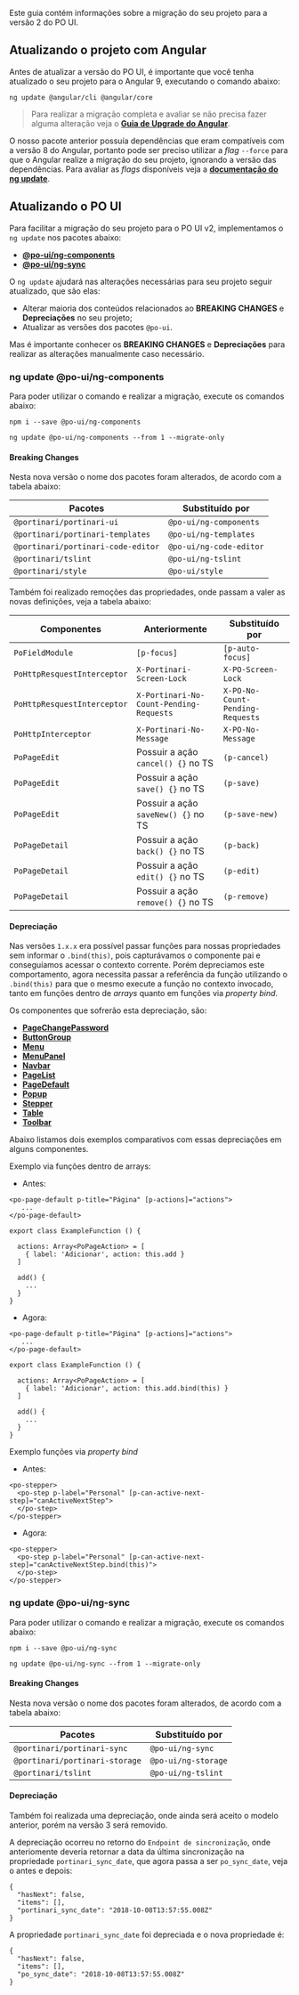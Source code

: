 [comment]: # (@label Migração do PO UI para V2)
[comment]: # (@link guides/migration-poui-v2)

Este guia contém informações sobre a migração do seu projeto para a versão 2 do PO UI.

## Atualizando o projeto com Angular

Antes de atualizar a versão do PO UI, é importante que você tenha atualizado o seu projeto para
o Angular 9, executando o comando abaixo:

``` ng update @angular/cli @angular/core ```

> Para realizar a migração completa e avaliar se não precisa fazer alguma alteração veja o [**Guia de Upgrade do Angular**](https://update.angular.io/).

O nosso pacote anterior possuía dependências que eram compatíveis com a versão 8 do Angular, portanto
pode ser preciso utilizar a *flag* `--force` para que o Angular realize a migração do seu projeto, ignorando a versão das dependências.
Para avaliar as *flags* disponíveis veja a [**documentação do ng update**](https://angular.io/cli/update).

## Atualizando o PO UI

Para facilitar a migração do seu projeto para o PO UI v2, implementamos o `ng update` nos pacotes abaixo:

- [**@po-ui/ng-components**](guides/migration-poui-v2#components)
- [**@po-ui/ng-sync**](guides/migration-poui-v2#sync)

O `ng update` ajudará nas alterações necessárias para seu projeto seguir atualizado, que são elas:
  - Alterar maioria dos conteúdos relacionados ao **BREAKING CHANGES** e **Depreciações** no seu projeto;
  - Atualizar as versões dos pacotes `@po-ui`.

Mas é importante conhecer os **BREAKING CHANGES** e **Depreciações** para realizar as alterações manualmente caso necessário.

<a id="components"></a>
### ng update @po-ui/ng-components

Para poder utilizar o comando e realizar a migração, execute os comandos abaixo:

``` npm i --save @po-ui/ng-components ```

``` ng update @po-ui/ng-components --from 1 --migrate-only ```

#### Breaking Changes

Nesta nova versão o nome dos pacotes foram alterados, de acordo com a tabela abaixo:

| Pacotes                                                 | Substituído por                      |
| --------------------------------------------------------| -------------------------------------|
| `@portinari/portinari-ui`                               | `@po-ui/ng-components`               |
| `@portinari/portinari-templates`                        | `@po-ui/ng-templates`                |
| `@portinari/portinari-code-editor`                      | `@po-ui/ng-code-editor`              |
| `@portinari/tslint`                                     | `@po-ui/ng-tslint`                   |
| `@portinari/style`                                      | `@po-ui/style`                       |

Também foi realizado remoções das propriedades, onde passam a valer as novas definições, veja a tabela abaixo:

| Componentes                            | Anteriormente                            | Substituído por                   |
| ---------------------------------------| -----------------------------------------| ----------------------------------|
| `PoFieldModule`                        | `[p-focus]`                              | `[p-auto-focus]`                  |
| `PoHttpResquestInterceptor`            | `X-Portinari-Screen-Lock`                | `X-PO-Screen-Lock`                |
| `PoHttpResquestInterceptor`            | `X-Portinari-No-Count-Pending-Requests`  | `X-PO-No-Count-Pending-Requests`  |
| `PoHttpInterceptor`                    | `X-Portinari-No-Message`                 | `X-PO-No-Message`                 |
| `PoPageEdit`                           | Possuir a ação `cancel() {}` no TS       | `(p-cancel)`                      |
| `PoPageEdit`                           | Possuir a ação `save() {}` no TS         | `(p-save)`                        |
| `PoPageEdit`                           | Possuir a ação `saveNew() {}` no TS      | `(p-save-new)`                    |
| `PoPageDetail`                         | Possuir a ação `back() {}` no TS         | `(p-back)`                        |
| `PoPageDetail`                         | Possuir a ação `edit() {}` no TS         | `(p-edit)`                        |
| `PoPageDetail`                         | Possuir a ação `remove() {}` no TS       | `(p-remove)`                      |


#### Depreciação

Nas versões `1.x.x` era possível passar funções para nossas propriedades sem informar o `.bind(this)`,
pois capturávamos o componente pai e conseguíamos acessar o contexto corrente. Porém depreciamos este comportamento,
agora necessita passar a referência da função utilizando o `.bind(this)` para que o mesmo execute 
a função no contexto invocado, tanto em funções dentro de *arrays* quanto em funções via *property bind*.

Os componentes que sofrerão esta depreciação, são:
- [**PageChangePassword**](http://po-ui.io/documentation/po-page-change-password)
- [**ButtonGroup**](http://po-ui.io/documentation/po-button-group)
- [**Menu**](http://po-ui.io/documentation/po-menu)
- [**MenuPanel**](http://po-ui.io/documentation/po-menu-panel)
- [**Navbar**](http://po-ui.io/documentation/po-navbar)
- [**PageList**](http://po-ui.io/documentation/po-page-list)
- [**PageDefault**](http://po-ui.io/documentation/po-page-default)
- [**Popup**](http://po-ui.io/documentation/po-popup)
- [**Stepper**](http://po-ui.io/documentation/po-step)
- [**Table**](http://po-ui.io/documentation/po-table)
- [**Toolbar**](http://po-ui.io/documentation/po-toolbar)

Abaixo listamos dois exemplos comparativos com essas depreciações em alguns componentes.

Exemplo via funções dentro de arrays:
- Antes:

```
<po-page-default p-title="Página" [p-actions]="actions">
   ...
</po-page-default>
```

```
export class ExampleFunction () {

  actions: Array<PoPageAction> = [
    { label: 'Adicionar', action: this.add }
  ]

  add() {
    ...
  }
}
```

- Agora:

```
<po-page-default p-title="Página" [p-actions]="actions">
   ...
</po-page-default>
```

```
export class ExampleFunction () {

  actions: Array<PoPageAction> = [
    { label: 'Adicionar', action: this.add.bind(this) }
  ]

  add() {
    ...
  }
}
```

Exemplo funções via *property bind*
- Antes:
```
<po-stepper>
  <po-step p-label="Personal" [p-can-active-next-step]="canActiveNextStep">
  </po-step>
</po-stepper>
```

- Agora:
```
<po-stepper>
  <po-step p-label="Personal" [p-can-active-next-step]="canActiveNextStep.bind(this)">
  </po-step>
</po-stepper>
```

<a id="sync"></a>
### ng update @po-ui/ng-sync

Para poder utilizar o comando e realizar a migração, execute os comandos abaixo:

``` npm i --save @po-ui/ng-sync ```

``` ng update @po-ui/ng-sync --from 1 --migrate-only ```

#### Breaking Changes

Nesta nova versão o nome dos pacotes foram alterados, de acordo com a tabela abaixo:

| Pacotes                                                 | Substituído por                      |
| --------------------------------------------------------| ------------------------------------ |
| `@portinari/portinari-sync`                             | `@po-ui/ng-sync`                     |
| `@portinari/portinari-storage`                          | `@po-ui/ng-storage`                  |
| `@portinari/tslint`                                     | `@po-ui/ng-tslint`                   |


#### Depreciação

Também foi realizada uma depreciação, onde ainda será aceito o modelo anterior, porém na versão 3 será removido.

A depreciação ocorreu no retorno do `Endpoint de sincronização`, onde anteriomente deveria retornar a data da última sincronização
na propriedade `portinari_sync_date`, que agora passa a ser `po_sync_date`, veja o antes e depois:

```
{
  "hasNext": false,
  "items": [],
  "portinari_sync_date": "2018-10-08T13:57:55.008Z"
}
```

A propriedade `portinari_sync_date` foi depreciada e o nova propriedade é:

```
{
  "hasNext": false,
  "items": [],
  "po_sync_date": "2018-10-08T13:57:55.008Z"
}
```
